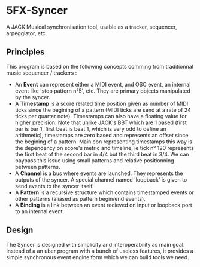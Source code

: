 # 5FX-Syncer

A JACK Musical synchronisation tool, usable as a tracker, sequencer, arpeggiator, etc.

## Principles

This program is based on the following concepts comming from traditionnal music sequencer / trackers :

- An **Event** can represent either a MIDI event, and OSC event, an internal event like 'stop pattern n°5', etc. They are primary objects manipulated by the syncer.
- A **Timestamp** is a score related time position given as number of MIDI ticks since the begining of a pattern (MIDI ticks are send at a rate of 24 ticks per quarter note). Timestamps can also have a floating value for higher precision. Note that unlike JACK's BBT which are 1 based (first bar is bar 1, first beat is beat 1, which is very odd to define an arithmetic), timestamps are zero based and represents an offset since the begining of a pattern.
Main con representing timestamps this way is the dependency on score's metric and timeline, ie tick n° 120 represents the first beat of the second bar in 4/4 but the third beat in 3/4. We can baypass this issue using small patterns and relative positionning between patterns.
- A **Channel** is a bus where events are launched. They represents the outputs of the syncer. A special channel named 'loopback' is given to send events to the syncer itself.
- A **Pattern** is a recursive structure which contains timestamped events or other patterns (aliased as pattern begin/end events).
- A **Binding** is a link between an event recieved on input or loopback port to an internal event.

## Design

The Syncer is designed with simplicity and interoperability as main goal. Instead of a an uber program with a bunch of useless features, it provides a simple synchronous event engine form which we can build tools we need.

